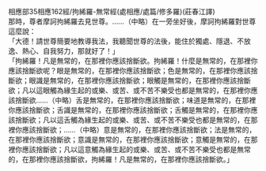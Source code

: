 相應部35相應162經/拘絺羅-無常經(處相應/處篇/修多羅)(莊春江譯)  
那時，尊者摩訶拘絺羅去見世尊。……（中略）在一旁坐好後，摩訶拘絺羅對世尊這麼說：  
「大德！請世尊簡要地教導我法，我聽聞世尊的法後，能住於獨處、隱退、不放逸、熱心、自我努力，那就好了！」  
「拘絺羅！凡是無常的，在那裡你應該捨斷欲。拘絺羅！什麼是無常的，在那裡你應該捨斷欲呢？眼是無常的，在那裡你應該捨斷欲；色是無常的，在那裡你應該捨斷欲；眼識是無常的，在那裡你應該捨斷欲；眼觸是無常的，在那裡你應該捨斷欲；凡以這眼觸為緣生起的或樂、或苦、或不苦不樂受也都是無常的，在那裡你應該捨斷欲……（中略）舌是無常的，在那裡你應該捨斷欲；味道是無常的，在那裡你應該捨斷欲；舌識是無常的，在那裡你應該捨斷欲；舌觸是無常的，在那裡你應該捨斷欲；凡以這舌觸為緣生起的或樂、或苦、或不苦不樂受也都是無常的，在那裡你應該捨斷欲；……（中略）意是無常的，在那裡你應該捨斷欲；法是無常的，在那裡你應該捨斷欲；意識是無常的，在那裡你應該捨斷欲；意觸是無常的，在那裡你應該捨斷欲；凡以這意觸為緣生起的或樂、或苦、或不苦不樂受也都是無常的，在那裡你應該捨斷欲，拘絺羅！凡是無常的，在那裡你應該捨斷欲。」  
  
  
